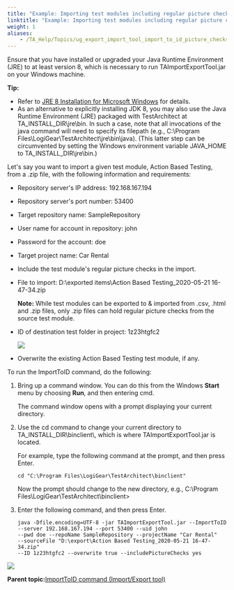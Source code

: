 ```yaml
--- 
title: "Example: Importing test modules including regular picture checks"
linktitle: "Example: Importing test modules including regular picture checks"
weight: 1
aliases: 
    - /TA_Help/Topics/ug_export_import_tool_import_to_id_picture_checks.html
---
```


Ensure that you have installed or upgraded your Java Runtime Environment \(JRE\) to at least version 8, which is necessary to run TAImportExportTool.jar on your Windows machine.

**Tip:**

-   Refer to [JRE 8 Installation for Microsoft Windows](http://docs.oracle.com/javase/8/docs/technotes/guides/install/windows_jre_install.html#CHDEDHAJ) for details.
-   As an alternative to explicitly installing JDK 8, you may also use the Java Runtime Environment \(JRE\) packaged with TestArchitect at TA\_INSTALL\_DIR\\jre\\bin. In such a case, note that all invocations of the java command will need to specify its filepath \(e.g., C:\\Program Files\\LogiGear\\TestArchitect\\jre\\bin\\java\). \(This latter step can be circumvented by setting the Windows environment variable JAVA\_HOME to TA\_INSTALL\_DIR\\jre\\bin.\)

Let's say you want to import a given test module, Action Based Testing, from a .zip file, with the following information and requirements:

-   Repository server's IP address: 192.168.167.194
-   Repository server's port number: 53400
-   Target repository name: SampleRepository
-   User name for account in repository: john
-   Password for the account: doe
-   Target project name: Car Rental
-   Include the test module's regular picture checks in the import.
-   File to import: D:\\exported items\\Action Based Testing\_2020-05-21 16-47-34.zip

    **Note:** While test modules can be exported to & imported from .csv, .html and .zip files, only .zip files can hold regular picture checks from the source test module.

-   ID of destination test folder in project: 1z23htgfc2

    ![](/images//Images/obtain_ID_folder.png)

-   Overwrite the existing Action Based Testing test module, if any.

To run the ImportToID command, do the following:

1.  Bring up a command window. You can do this from the Windows **Start** menu by choosing **Run**, and then entering cmd.

    The command window opens with a prompt displaying your current directory.

2.  Use the cd command to change your current directory to TA\_INSTALL\_DIR\\binclient\\, which is where TAImportExportTool.jar is located.

    For example, type the following command at the prompt, and then press Enter.

    ```
    cd "C:\Program Files\LogiGear\TestArchitect\binclient"
    ```

    Now the prompt should change to the new directory, e.g., C:\\Program Files\\LogiGear\\TestArchitect\\binclient\>

3.  Enter the following command, and then press Enter.

    ```
    java -Dfile.encoding=UTF-8 -jar TAImportExportTool.jar --ImportToID --server 192.168.167.194 --port 53400 --uid john 
    --pwd doe --repoName SampleRepository --projectName "Car Rental" 
    --sourceFile "D:\export\Action Based Testing_2020-05-21 16-47-34.zip" 
    --ID 1z23htgfc2 --overwrite true --includePictureChecks yes
    ```


![](/images//Images/import-id-new.png)

**Parent topic:**[ImportToID command \(Import/Export tool\)](/TA_Help/Topics/ug_export_import_tool_import_to_id.html)

